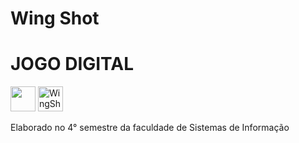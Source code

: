 # Wing Shot

# JOGO DIGITAL

<img src="https://cdn.jsdelivr.net/gh/devicons/devicon/icons/python/python-original.svg" width="40" height="40"/>
<img src="https://cdn.jsdelivr.net/gh/devicons/devicon/icons/vscode/vscode-original.svg" width="40" height="40/>
          
![WingShot_LOGO](https://user-images.githubusercontent.com/89753145/202052245-a132ae2a-3b97-45a8-a66c-660ed1b530fa.PNG)

Elaborado no 4° semestre da faculdade de Sistemas de Informação 
